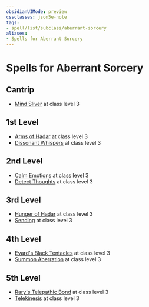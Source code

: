```yaml
---
obsidianUIMode: preview
cssclasses: json5e-note
tags:
- spell/list/subclass/aberrant-sorcery
aliases:
- Spells for Aberrant Sorcery
---
```

# Spells for Aberrant Sorcery

## Cantrip

- [Mind Sliver](/3-Mechanics/CLI/spells/mind-sliver-xphb.md "XPHB") at class level 3

## 1st Level

- [Arms of Hadar](/3-Mechanics/CLI/spells/arms-of-hadar-xphb.md "XPHB") at class level 3
- [Dissonant Whispers](/3-Mechanics/CLI/spells/dissonant-whispers-xphb.md "XPHB") at class level 3

## 2nd Level

- [Calm Emotions](/3-Mechanics/CLI/spells/calm-emotions-xphb.md "XPHB") at class level 3
- [Detect Thoughts](/3-Mechanics/CLI/spells/detect-thoughts-xphb.md "XPHB") at class level 3

## 3rd Level

- [Hunger of Hadar](/3-Mechanics/CLI/spells/hunger-of-hadar-xphb.md "XPHB") at class level 3
- [Sending](/3-Mechanics/CLI/spells/sending-xphb.md "XPHB") at class level 3

## 4th Level

- [Evard's Black Tentacles](/3-Mechanics/CLI/spells/evards-black-tentacles-xphb.md "XPHB") at class level 3
- [Summon Aberration](/3-Mechanics/CLI/spells/summon-aberration-xphb.md "XPHB") at class level 3

## 5th Level

- [Rary's Telepathic Bond](/3-Mechanics/CLI/spells/rarys-telepathic-bond-xphb.md "XPHB") at class level 3
- [Telekinesis](/3-Mechanics/CLI/spells/telekinesis-xphb.md "XPHB") at class level 3
